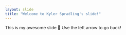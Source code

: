 ```yaml
---
layout: slide
title: "Welcome to Kyler Spradling's slide!"
---
```

This is my awesome slide :tada:
Use the left arrow to go back!
